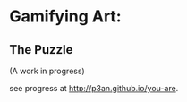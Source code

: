 # Gamifying Art:
## The Puzzle

(A work in progress)

see progress at http://p3an.github.io/you-are.
